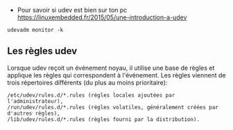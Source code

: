 * Pour savoir si udev est bien sur ton pc https://linuxembedded.fr/2015/05/une-introduction-a-udev
```
udevadm monitor -k
```

## Les règles udev
Lorsque udev reçoit un événement noyau, il utilise une base de règles et applique les règles qui correspondent à l'événement. Les règles viennent de trois répertoires différents (du plus au moins prioritaire):
```
/etc/udev/rules.d/*.rules (règles locales ajoutées par l'administrateur),
/run/udev/rules.d/*.rules (règles volatiles, généralement créées par d'autres règles),
/lib/udev/rules.d/*.rules (règles fourni par la distribution).
```

